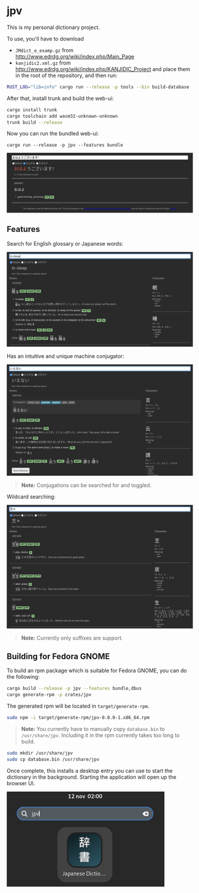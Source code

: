 # jpv

This is my personal dictionary project.

To use, you'll have to download
- `JMdict_e_examp.gz` from <http://www.edrdg.org/wiki/index.php/Main_Page>
- `kanjidic2.xml.gz` from <http://www.edrdg.org/wiki/index.php/KANJIDIC_Project>
and place them in the root of the repository, and then run:

```sh
RUST_LOG="lib=info" cargo run --release -p tools --bin build-database
```

After that, install trunk and build the web-ui:

```sh
cargo install trunk
cargo toolchain add wasm32-unknown-unknown
trunk build --release
```

Now you can run the bundled web-ui:

```
cargo run --release -p jpv --features bundle
```

![Good morning!](gfx/splash.png)

## Features

Search for English glossary or Japanese words:

![Searching for english text](gfx/english.png)

Has an intuitive and unique machine conjugator:

![Conjugations can be searched for and toggled](gfx/conjugate.png)

> **Note:** Conjugations can be searched for and toggled.

Wildcard searching:

![Wildcard searching](gfx/wildcard.png)

> **Note:** Currently only suffixes are support.

## Building for Fedora GNOME

To build an rpm package which is suitable for Fedora GNOME, you can do the following:

```sh
cargo build --release -p jpv --features bundle,dbus
cargo generate-rpm -p crates/jpv
```

The generated rpm will be located in `target/generate-rpm`.

```sh
sudo npm -i target/generate-rpm/jpv-0.0.0-1.x86_64.rpm
```

> **Note:** You currently have to manually copy `database.bin` to
> `/usr/share/jpv`. Including it in the rpm currently takes too
> long to build.

```sh
sudo mkdir /usr/share/jpv
sudo cp database.bin /usr/share/jpv
```

Once complete, this installs a desktop entry you can use to start the dictionary
in the background. Starting the application will open up the browser UI.

![Desktop entry](gfx/desktop.png)
